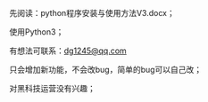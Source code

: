 先阅读：python程序安装与使用方法V3.docx；

使用Python3；

有想法可联系：dg1245@qq.com

只会增加新功能，不会改bug，简单的bug可以自己改；

对黑科技运营没有兴趣；
